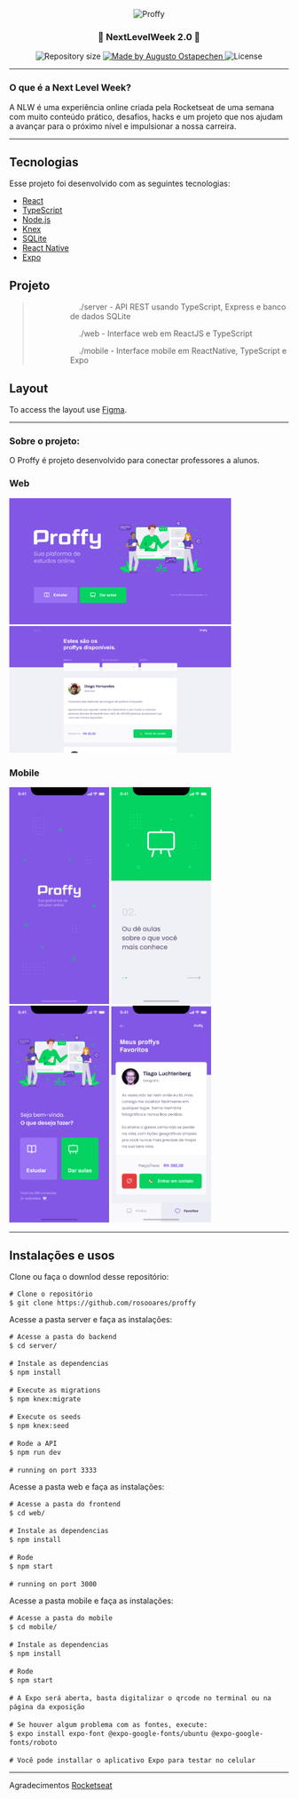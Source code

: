 <div align="center">
  <img src="https://user-images.githubusercontent.com/16246420/89484585-31827480-d775-11ea-9e48-c208a40a1f13.png" alt="Proffy" title="Proffy" />
  
   <h3 align="center"> 
	   🚀 NextLevelWeek 2.0 🚀
   </h3>

   <p align="center">
   <img alt="Repository size" src="https://img.shields.io/github/repo-size/augustoost/Next-Level-Week02">

   <a href="https://www.linkedin.com/in/augusto-ostapechen/">
      <img alt="Made by Augusto Ostapechen" src="https://img.shields.io/badge/made%20by-Augusto Ostapechen-%2304D361">
   </a>
   
   <img alt="License" src="https://img.shields.io/badge/license-MIT-brightgreen">
   </p>

</div>

---

### O que é a Next Level Week?

A NLW é uma experiência online criada pela Rocketseat de uma semana com muito conteúdo prático, desafios, hacks e um projeto que nos ajudam a avançar para o próximo nível e impulsionar a nossa carreira.

---

## Tecnologias

Esse projeto foi desenvolvido com as seguintes tecnologias:

- [React](https://reactjs.org)
- [TypeScript](https://www.typescriptlang.org/)
- [Node.js](https://nodejs.org/en/)
- [Knex](http://knexjs.org/)
- [SQLite](https://www.sqlite.org/index.html)
- [React Native](https://facebook.github.io/react-native/)
- [Expo](https://expo.io/)

## Projeto

> <p style="margin-left:5em"> &nbsp;&nbsp;&nbsp;&nbsp;./server - API REST usando TypeScript, Express e banco de dados SQLite </p>
> <p style="margin-left:5em"> &nbsp;&nbsp;&nbsp;&nbsp;./web - Interface web em ReactJS e TypeScript </p>
> <p style="margin-left:5em"> &nbsp;&nbsp;&nbsp;&nbsp;./mobile - Interface mobile em ReactNative, TypeScript e Expo </p>

## Layout

To access the layout use [Figma](https://www.figma.com/file/Snen317VmzHluRUHBRlzTE/Proffy-Web-Copy?node-id=0%3A1).

---

### Sobre o projeto:

O Proffy é projeto desenvolvido para conectar professores a alunos.

### Web

<div>
   <img src="assets/web-landing.png" width="400px">
   <img src="assets/web-list.png" width="400px">
</div>

### Mobile

<div>
   <img src="assets/mobile-splash.png" width="180">
   <img src="assets/mobile-onboarding.png" width="180">
   <img src="assets/mobile-home.png" width="180">
   <img src="assets/mobile-favoritos.png" width="180">
</div>

---

## Instalações e usos

Clone ou faça o downlod desse repositório:

```
# Clone o repositório
$ git clone https://github.com/rosooares/proffy
```

Acesse a pasta server e faça as instalações:

```
# Acesse a pasta do backend
$ cd server/

# Instale as dependencias
$ npm install

# Execute as migrations
$ npm knex:migrate

# Execute os seeds
$ npm knex:seed

# Rode a API
$ npm run dev

# running on port 3333
```

Acesse a pasta web e faça as instalações:

```
# Acesse a pasta do frontend
$ cd web/

# Instale as dependencias
$ npm install

# Rode
$ npm start

# running on port 3000
```

Acesse a pasta mobile e faça as instalações:

```
# Acesse a pasta do mobile
$ cd mobile/

# Instale as dependencias
$ npm install

# Rode
$ npm start

# A Expo será aberta, basta digitalizar o qrcode no terminal ou na página da exposição

# Se houver algum problema com as fontes, execute:
$ expo install expo-font @expo-google-fonts/ubuntu @expo-google-fonts/roboto

# Você pode installar o aplicativo Expo para testar no celular
```

---

Agradecimentos [Rocketseat](https://rocketseat.com.br/)

